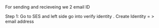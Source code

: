 For sending and recieveing we 2 email ID

Step 1: Go to SES and left side go into verify identity . 
    Create Identity = > email address